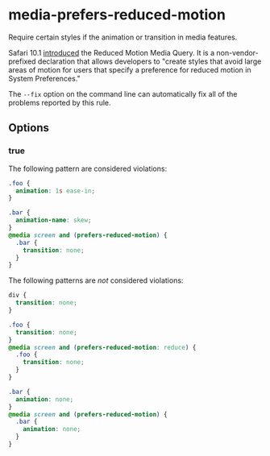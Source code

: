 # media-prefers-reduced-motion

Require certain styles if the animation or transition in media features.

Safari 10.1 [introduced](https://webkit.org/blog/7551/responsive-design-for-motion/) the Reduced Motion Media Query. It is a non-vendor-prefixed declaration that allows developers to "create styles that avoid large areas of motion for users that specify a preference for reduced motion in System Preferences."

The `--fix` option on the command line can automatically fix all of the problems reported by this rule.

## Options

### true

The following pattern are considered violations:

```css
.foo {
  animation: 1s ease-in;
}
```

```css
.bar {
  animation-name: skew;
}
@media screen and (prefers-reduced-motion) {
  .bar {
    transition: none;
  }
}
```

The following patterns are _not_ considered violations:

```css
div {
  transition: none;
}
```

```css
.foo {
  transition: none;
}
@media screen and (prefers-reduced-motion: reduce) {
  .foo {
    transition: none;
  }
}
```

```css
.bar {
  animation: none;
}
@media screen and (prefers-reduced-motion) {
  .bar {
    animation: none;
  }
}
```
